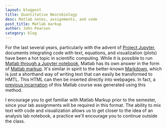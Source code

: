 ```yaml
---
layout: blogpost
title: Quantitative Neurobiology
desc: Matlab notes, assignments, and code
post_title: Matlab markup
author: John Pearson
category: blog
---
```


For the last several years, particularly with the advent of [Project Jupyter](http://jupyter.org), documents integrating code with text, equations, and visualization (plots) have been a hot topic in scientific computing. While it is possible to run [Matlab through a Jupyter notebook](https://github.com/Calysto/matlab_kernel), Matlab has its own answer in the form of [Matlab markup](https://www.mathworks.com/help/matlab/matlab_prog/marking-up-matlab-comments-for-publishing.html). It's similar in spirit to the better-known [Markdown](https://github.com/adam-p/markdown-here/wiki/Markdown-Cheatsheet), which is just a shorthand way of writing text that can easily be transformed to HMTL. This HTML can then be inserted directly into webpages. In fact, a [previous incarnation](http://people.duke.edu/~jmp33/matlab/) of this Matlab course was generated using this method.

I encourage you to get familiar with Matlab Markup prior to the semester, since your lab assignments will be required in this format. The ability to mix text with code and visualization allows us to get closer to the idea of an analysis lab notebook, a practice we'll encourage you to continue outside the class.
